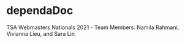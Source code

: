 # dependaDoc
TSA Webmasters Nationals 2021 - Team Members: Namila Rahmani, Vivianna Lieu, and Sara Lin
